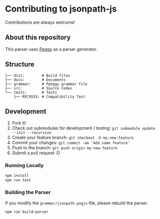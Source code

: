 # Contributing to jsonpath-js

Contributions are always welcome!

## About this repository

This parser uses [Peggy](https://peggyjs.org/) as a parser generator.

## Structure

```
├── dist:        # Build files
├── docs:        # Documents
├── grammar:     # Ppeggy grammar file
├── src:         # Source Codes
└── tests:       # Tests
    ├── RFC9535: # Compatibility Test
```

## Development

1. Fork it!
2. Check out submodules for development / testing: `git submodule update --init --recursive`
3. Create your feature branch: `git checkout -b my-new-feature`
4. Commit your changes: `git commit -am 'Add some feature'`
5. Push to the branch: `git push origin my-new-feature`
6. Submit a pull request :D

### Running Locally

```sh
npm install
npm run test
```

### Building the Parser

If you modify the `grammar/jsonpath.pegjs` file, please rebuild the parser.

```sh
npm run build:parser
```
